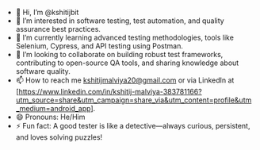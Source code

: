 - 👋 Hi, I’m @kshitijbit
- 👀 I’m interested in software testing, test automation, and quality assurance best practices.
- 🌱 I’m currently learning advanced testing methodologies, tools like Selenium, Cypress, and API testing using Postman.
- 💞️ I’m looking to collaborate on building robust test frameworks, contributing to open-source QA tools, and sharing knowledge about software quality.
- 📫 How to reach me kshitijmalviya20@gmail.com or via LinkedIn at [https://www.linkedin.com/in/kshitij-malviya-383781166?utm_source=share&utm_campaign=share_via&utm_content=profile&utm_medium=android_app].
- 😄 Pronouns: He/Him
- ⚡ Fun fact: A good tester is like a detective—always curious, persistent, and loves solving puzzles!

<!---
kshitijbit/kshitijbit is a ✨ special ✨ repository because its `README.md` (this file) appears on your GitHub profile.
You can click the Preview link to take a look at your changes.
--->
